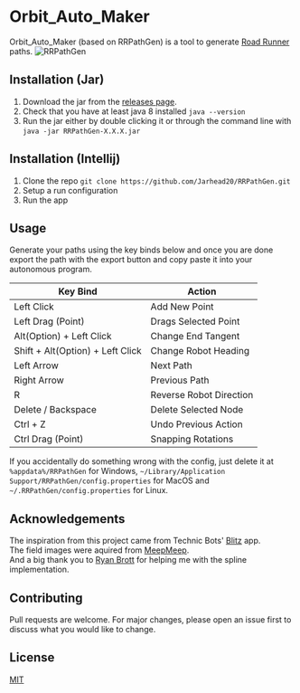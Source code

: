 # Orbit_Auto_Maker

Orbit_Auto_Maker
(based on RRPathGen) is a tool to generate [Road Runner](https://github.com/acmerobotics/road-runner) paths.
![RRPathGen](https://i.imgur.com/TN0eaFO.png)

## Installation (Jar)

1. Download the jar from the [releases page](https://github.com/Jarhead20/RRPathGen/releases).
2. Check that you have at least java 8 installed `java --version`
3. Run the jar either by double clicking it or through the command line with `java -jar RRPathGen-X.X.X.jar`


## Installation (Intellij)

1. Clone the repo `git clone https://github.com/Jarhead20/RRPathGen.git`
2. Setup a run configuration
3. Run the app

## Usage

Generate your paths using the key binds below and once you are done export the path with the export button and copy paste it into your autonomous program.

| Key Bind                 | Action                  |
|--------------------------|-------------------------|
| Left Click               | Add New Point           |
| Left Drag (Point)        | Drags Selected Point    |
| Alt(Option) + Left Click | Change End Tangent      |
| Shift + Alt(Option) + Left Click | Change Robot Heading    |
| Left Arrow               | Next Path               |
| Right Arrow              | Previous Path           |
| R                        | Reverse Robot Direction |
| Delete / Backspace       | Delete Selected Node    |
| Ctrl + Z                 | Undo Previous Action    |
| Ctrl Drag (Point)        | Snapping Rotations      |

If you accidentally do something wrong with the config, just delete it at `%appdata%/RRPathGen` for Windows, `~/Library/Application Support/RRPathGen/config.properties` for MacOS and `~/.RRPathGen/config.properties` for Linux.


## Acknowledgements
The inspiration from this project came from Technic Bots' [Blitz](https://technicbots.com/Blitz) app.<br />
The field images were aquired from [MeepMeep](https://github.com/NoahBres/MeepMeep).<br />
And a big thank you to [Ryan Brott](https://github.com/rbrott) for helping me with the spline implementation.

## Contributing
Pull requests are welcome. For major changes, please open an issue first to discuss what you would like to change.

## License
[MIT](https://choosealicense.com/licenses/mit/)

